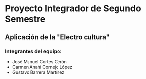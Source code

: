 # **Proyecto Integrador de Segundo Semestre**
## **Aplicación de la "Electro cultura"**

### **Integrantes del equipo:**

- José Manuel Cortes Cerón
- Carmen Anahí Cornejo López
- Gustavo Barrera Martínez
